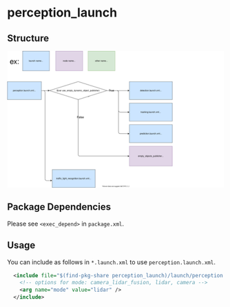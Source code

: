 # perception_launch

## Structure

![perception_launch](./perception_launch.drawio.svg)

## Package Dependencies

Please see `<exec_depend>` in `package.xml`.

## Usage

You can include as follows in `*.launch.xml` to use `perception.launch.xml`.


```xml
  <include file="$(find-pkg-share perception_launch)/launch/perception.launch.xml">
    <!-- options for mode: camera_lidar_fusion, lidar, camera -->
    <arg name="mode" value="lidar" />
  </include>
```
